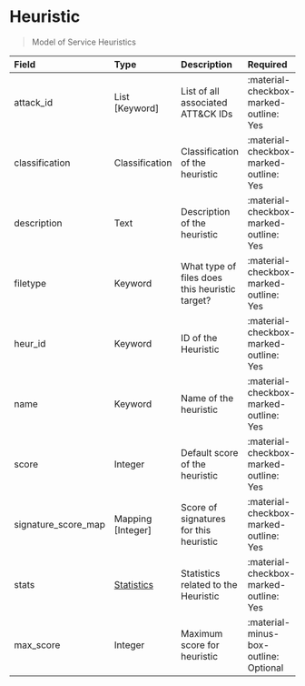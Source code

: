 [comment]: # (AUTOGENERATED MARKDOWN CONTENT. UPDATES TO ODM DOCUMENTATION SHOULD BE DONE THROUGH ASSEMBLYLINE-BASE REPO!)
# Heuristic
> Model of Service Heuristics

| Field | Type | Description | Required | Default |
| :--- | :--- | :--- | :--- | :--- |
| attack_id | List [Keyword] | List of all associated ATT&CK IDs | :material-checkbox-marked-outline: Yes | `[]` |
| classification | Classification | Classification of the heuristic | :material-checkbox-marked-outline: Yes | `TLP:W` |
| description | Text | Description of the heuristic | :material-checkbox-marked-outline: Yes | `None` |
| filetype | Keyword | What type of files does this heuristic target? | :material-checkbox-marked-outline: Yes | `None` |
| heur_id | Keyword | ID of the Heuristic | :material-checkbox-marked-outline: Yes | `None` |
| name | Keyword | Name of the heuristic | :material-checkbox-marked-outline: Yes | `None` |
| score | Integer | Default score of the heuristic | :material-checkbox-marked-outline: Yes | `None` |
| signature_score_map | Mapping [Integer] | Score of signatures for this heuristic | :material-checkbox-marked-outline: Yes | `{}` |
| stats | [Statistics](/assemblyline4_docs/odm/models/statistics/#statistics) | Statistics related to the Heuristic | :material-checkbox-marked-outline: Yes | See [Statistics](/assemblyline4_docs/odm/models/statistics/#statistics) for more details. |
| max_score | Integer | Maximum score for heuristic | :material-minus-box-outline: Optional | `None` |


